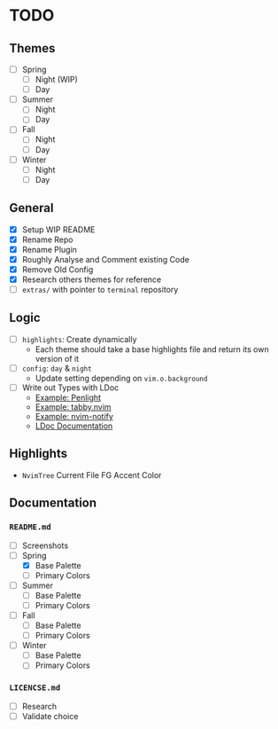 # TODO

## Themes

- [ ] Spring
  - [ ] Night (WIP)
  - [ ] Day
- [ ] Summer
  - [ ] Night
  - [ ] Day
- [ ] Fall
  - [ ] Night
  - [ ] Day
- [ ] Winter
  - [ ] Night
  - [ ] Day

## General

- [x] Setup WIP README
- [x] Rename Repo
- [x] Rename Plugin
- [x] Roughly Analyse and Comment existing Code
- [x] Remove Old Config
- [x] Research others themes for reference
- [ ] `extras/` with pointer to `terminal` repository

## Logic

- [ ] `highlights`: Create dynamically
  - Each theme should take a base highlights file and return its own version of it
- [ ] `config`: `day` & `night`
  - Update setting depending on `vim.o.background`
- [ ] Write out Types with LDoc
  - [Example: Penlight](https://github.com/lunarmodules/Penlight/blob/master/lua/pl/config.lua)
  - [Example: tabby.nvim](https://github.dev/nanozuki/tabby.nvim/blob/main/lua/tabby/init.lua)
  - [Example: nvim-notify](https://github.com/rcarriga/nvim-notify/blob/master/lua/notify/config/init.lua)
  - [LDoc Documentation](https://stevedonovan.github.io/ldoc/manual/doc.md.html#Introduction)

## Highlights

- `NvimTree` Current File FG Accent Color

## Documentation

### `README.md`

- [ ] Screenshots
- [ ] Spring
  - [x] Base Palette
  - [ ] Primary Colors
- [ ] Summer
  - [ ] Base Palette
  - [ ] Primary Colors
- [ ] Fall
  - [ ] Base Palette
  - [ ] Primary Colors
- [ ] Winter
  - [ ] Base Palette
  - [ ] Primary Colors

### `LICENCSE.md`

- [ ] Research
- [ ] Validate choice

